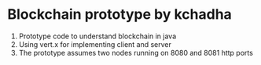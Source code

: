 # Blockchain prototype by kchadha

1) Prototype code to understand blockchain in java
2) Using vert.x for implementing client and server
3) The prototype assumes two nodes running on 8080 and 8081 http ports
